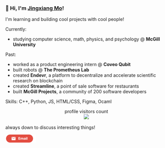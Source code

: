 ### 👋 Hi, I'm [Jingxiang Mo](https://jingxiangmo.com)!

I'm learning and building cool projects with cool people!

Currently:
- studying computer science, math, physics, and psychology @ **McGill University**

Past:
- worked as a product engineering intern @ **Coveo Qubit**
- built robots @ **The Prometheus Lab**
- created **Endevr**, a platform to decentralize and accelerate scientific research on blockchain
- created **Streamline**, a point of sale software for restaurants
- built **McGill Projects**, a community of 200 software developers

Skills:
C++, Python, JS, HTML/CSS, Figma, Ocaml

<p align="center"> profile visitors count 
 <br>
  <img src="https://profile-counter.glitch.me/jingxiangmo/count.svg" />
</p>

always down to discuss interesting things!

 <a href="mailto:jingxiangmoa@gmail.com" title="Email"><img src="/assets/GmailSM.svg" height="25" aria-hidden="true"></a>
